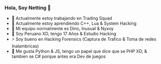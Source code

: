 ### Hola, Soy Netting 👋

- 🔭 Actualmente estoy trabajando en Trading Squad 
- 🌱 Actualmente estoy aprendiendo C++, Lua & System Hacking
- 👯 Mi equipo normalmente es Dino, Inusual & Nyxoy
- 💬 Soy Peruano XD, tengo 17 Años & Estudio Hacking
- ⚡ Soy bueno en Hacking Forensics (Captura de Trafico & Toma de redes Inalambricas)
- 💫 Me gusta Python & JS, tengo un papel que dice que se PHP XD, & tambien se C# porque antes era Dev de juegos
